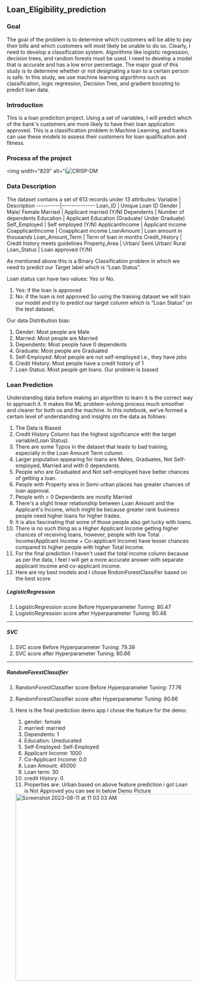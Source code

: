 ## Loan_Eligibility_prediction

### Goal

The goal of the problem is to determine which customers will be able to pay their bills and which
customers will most likely be unable to do so. Clearly, I need to develop a classification
system. Algorithms like logistic regression, decision trees, and random forests must be used. I
need to develop a model that is accurate and has a low error percentage. The major goal of this
study is to determine whether or not designating a loan to a certain person is safe. In this study, we
use machine learning algorithms such as classification, logic regression, Decision Tree, and
gradient boosting to predict loan data.

### Introduction
This is a loan prediction project. Using a set of variables, I will predict which of the bank's customers are more likely to have their loan application approved. This is a classification problem in Machine Learning, and banks can use these models to assess their customers for loan qualification and fitness.

### Process of the project
<img width="829" alt="i![CRISP-DM](https://github.com/kruti1028/LHL_Final_project/assets/126723087/097c2358-dc0f-4a1c-acc8-db9b1cd535ab)

### Data Description
The dataset contains a set of 613 records under 13 attributes:
Variable | Description
----------|--------------
Loan_ID | Unique Loan ID
Gender | Male/ Female
Married | Applicant married (Y/N)
Dependents | Number of dependents
Education | Applicant Education (Graduate/ Under Graduate)
Self_Employed | Self employed (Y/N)
ApplicantIncome | Applicant income
CoapplicantIncome | Coapplicant income
LoanAmount | Loan amount in thousands
Loan_Amount_Term | Term of loan in months
Credit_History | Credit history meets guidelines
Property_Area | Urban/ Semi Urban/ Rural
Loan_Status | Loan approved (Y/N)

As mentioned above this is a Binary Classification problem in which we need to predict our Target label which is “Loan Status”.

Loan status can have two values: Yes or No.

1. Yes: if the loan is approved
2. No: if the loan is not approved
So using the training dataset we will train our model and try to predict our target column which is “Loan Status” on the test dataset.

Our data Distribution bias:

1. Gender: Most people are Male
2. Married: Most people are Married
3. Dependents: Most people have 0 dependents
4. Graduate: Most people are Graduated
5. Self-Employed: Most people are not self-employed i.e., they have jobs
6. Credit History: Most people have a credit history of 1
7. Loan Status: Most people get loans. Our problem is biased


### Loan Prediction

Understanding data before making an algorithm to learn it is the correct way to approach it. It makes the ML problem-solving process much smoother and clearer for both us and the machine. In this notebook, we've formed a certain level of understanding and insights on the data as follows:

1. The Data is Biased
2. Credit History Column has the highest significance with the target variable(Loan Status).
3. There are some Typos in the dataset that leads to bad training, especially in the Loan Amount Term column.
4. Larger population appearing for loans are Males, Graduates, Not Self-employed, Married and with 0 dependents.
5. People who are Graduated and Not self-employed have better chances of getting a loan.
6. People with Property area in Semi-urban places has greater chances of loan approval.
7. People with > 0 Dependents are mostly Married
8. There's a slight linear relationship between Loan Amount and the Applicant's Income, which might be because greater rank business people need higher loans for higher trades.
9. It is also fascinating that some of those people also get lucky with loans.
10. There is no such thing as a Higher Applicant Income getting higher chances of receiving loans, however, people with low Total Income(Applicant Income + Co-applicant Income) have lesser chances compared to higher people with higher Total Income.
11. For the final prediction I haven't used the total income column because as per the data, I feel I will get a more accurate answer with separate applicant income and co-applicant income.
12. Here are my best models and I chose RndomForestClassifier based on the best score   
##### LogisticRegression
1. LogisticRegression score Before Hyperparameter Tuning: 80.47
2. LogisticRegression score after Hyperparameter Tuning: 80.48 
    
------------------------------------------------------
##### SVC
1. SVC score Before Hyperparameter Tuning: 79.39
2. SVC score after Hyperparameter Tuning: 80.66
    
--------------------------------------------------------
##### RandomForestClassifier
1. RandomForestClassifier score Before Hyperparameter Tuning: 77.76
2. RandomForestClassifier score after Hyperparameter Tuning: 80.66
   

13. Here is the final prediction demo app
    I chose the feature for the demo:
    1. gender: female
    2. married: married
    3. Dependents: 1
    4. Education: Uneducated
    5. Self-Employed: Self-Employed
    6. Applicant Income: 1000
    7. Co-Applicant Income: 0.0
    8. Loan Amount: 45000
    9. Loan term: 30
    10. credit History: 0
    11. Properties are: Urban
        based on above feature prediction i got Loan is Not Approved you can see in below Demo Picture
    
    <img width="506" alt="Screenshot 2023-08-11 at 11 03 03 AM" src="https://github.com/kruti1028/LHL_Final_project/assets/126723087/ecf03284-d086-4df9-8bde-73155ea01eca">

